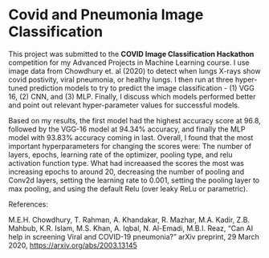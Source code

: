 # Covid and Pneumonia Image Classification 

This project was submitted to the **COVID Image Classification Hackathon** competition for my Advanced Projects in Machine Learning course. I use image data from Chowdhury et. al (2020) to detect when lungs X-rays show covid postivity, viral pneumonia, or healthy lungs. I then run at three hyper-tuned prediction models to try to predict the image classification - (1) VGG 16, (2) CNN, and (3) MLP. Finally, I discuss which models performed better and point out relevant hyper-parameter values for successful models.

Based on my results, the first model had the highest accuracy score at 96.8, followed by the VGG-16 model at 94.34% accuracy, and finally the MLP model with 93.83% accuracy coming in last. Overall, I found that the most important hyperparameters for changing the scores were: The number of layers, epochs, learning rate of the optimizer, pooling type, and relu activation function type. What had increaased the scores the most was increasing epochs to around 20, decreasing the number of pooling and Conv2d layers, setting the learning rate to 0.001, setting the pooling layer to max pooling, and using the default Relu (over leaky ReLu or parametric).

References:

M.E.H. Chowdhury, T. Rahman, A. Khandakar, R. Mazhar, M.A. Kadir, Z.B. Mahbub, K.R. Islam, M.S. Khan, A. Iqbal, N. Al-Emadi, M.B.I. Reaz, “Can AI help in screening Viral and COVID-19 pneumonia?” arXiv preprint, 29 March 2020, https://arxiv.org/abs/2003.13145
